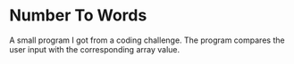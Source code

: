 # Number To Words

A small program I got from  a coding challenge. The program compares the user input with the corresponding array value.